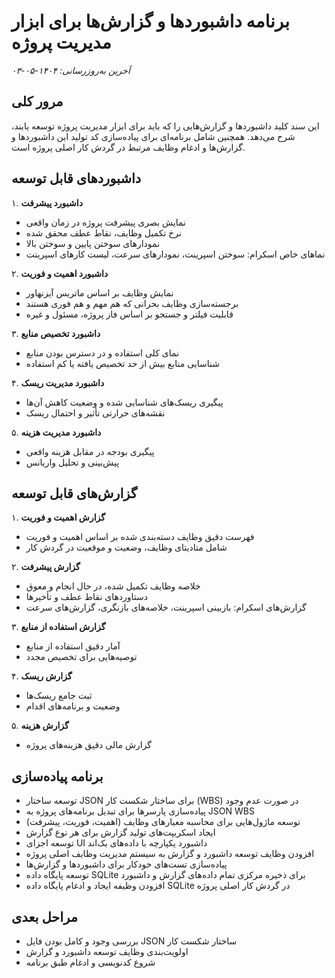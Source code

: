 # برنامه داشبوردها و گزارش‌ها برای ابزار مدیریت پروژه

_آخرین به‌روزرسانی: ۱۴۰۴-۰۵-۰۳_

## مرور کلی
این سند کلید داشبوردها و گزارش‌هایی را که باید برای ابزار مدیریت پروژه توسعه یابند، شرح می‌دهد. همچنین شامل برنامه‌ای برای پیاده‌سازی کد تولید این داشبوردها و گزارش‌ها و ادغام وظایف مرتبط در گردش کار اصلی پروژه است.

## داشبوردهای قابل توسعه

۱. **داشبورد پیشرفت**
   - نمایش بصری پیشرفت پروژه در زمان واقعی
   - نرخ تکمیل وظایف، نقاط عطف محقق شده
   - نمودارهای سوختن پایین و سوختن بالا
   - نماهای خاص اسکرام: سوختن اسپرینت، نمودارهای سرعت، لیست کارهای اسپرینت

۲. **داشبورد اهمیت و فوریت**
   - نمایش وظایف بر اساس ماتریس آیزنهاور
   - برجسته‌سازی وظایف بحرانی که هم مهم و هم فوری هستند
   - قابلیت فیلتر و جستجو بر اساس فاز پروژه، مسئول و غیره

۳. **داشبورد تخصیص منابع**
   - نمای کلی استفاده و در دسترس بودن منابع
   - شناسایی منابع بیش از حد تخصیص یافته یا کم استفاده

۴. **داشبورد مدیریت ریسک**
   - پیگیری ریسک‌های شناسایی شده و وضعیت کاهش آن‌ها
   - نقشه‌های حرارتی تأثیر و احتمال ریسک

۵. **داشبورد مدیریت هزینه**
   - پیگیری بودجه در مقابل هزینه واقعی
   - پیش‌بینی و تحلیل واریانس

## گزارش‌های قابل توسعه

۱. **گزارش اهمیت و فوریت**
   - فهرست دقیق وظایف دسته‌بندی شده بر اساس اهمیت و فوریت
   - شامل متادیتای وظایف، وضعیت و موقعیت در گردش کار

۲. **گزارش پیشرفت**
   - خلاصه وظایف تکمیل شده، در حال انجام و معوق
   - دستاوردهای نقاط عطف و تأخیرها
   - گزارش‌های اسکرام: بازبینی اسپرینت، خلاصه‌های بازنگری، گزارش‌های سرعت

۳. **گزارش استفاده از منابع**
   - آمار دقیق استفاده از منابع
   - توصیه‌هایی برای تخصیص مجدد

۴. **گزارش ریسک**
   - ثبت جامع ریسک‌ها
   - وضعیت و برنامه‌های اقدام

۵. **گزارش هزینه**
   - گزارش مالی دقیق هزینه‌های پروژه

## برنامه پیاده‌سازی

- توسعه ساختار JSON برای ساختار شکست کار (WBS) در صورت عدم وجود
- پیاده‌سازی پارسرها برای تبدیل برنامه‌های پروژه به JSON WBS
- توسعه ماژول‌هایی برای محاسبه معیارهای وظایف (اهمیت، فوریت، پیشرفت)
- ایجاد اسکریپت‌های تولید گزارش برای هر نوع گزارش
- توسعه اجزای UI داشبورد یکپارچه با داده‌های بک‌اند
- افزودن وظایف توسعه داشبورد و گزارش به سیستم مدیریت وظایف اصلی پروژه
- پیاده‌سازی تست‌های خودکار برای داشبوردها و گزارش‌ها
- توسعه پایگاه داده SQLite برای ذخیره مرکزی تمام داده‌های گزارش و داشبورد
- افزودن وظیفه ایجاد و ادغام پایگاه داده SQLite در گردش کار اصلی پروژه

## مراحل بعدی

- بررسی وجود و کامل بودن فایل JSON ساختار شکست کار
- اولویت‌بندی وظایف توسعه داشبورد و گزارش
- شروع کدنویسی و ادغام طبق برنامه

